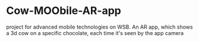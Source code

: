 # Cow-MOObile-AR-app
project for advanced mobile technologies on WSB. An AR app, which shows a 3d cow on a specific chocolate, each time it's seen by the app camera
